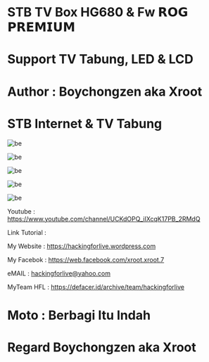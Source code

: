 # STB TV Box HG680 & Fw 𝗥𝗢𝗚 𝗣𝗥𝗘𝗠𝗜𝗨𝗠

# Support TV Tabung, LED & LCD

# Author : Boychongzen aka Xroot

# STB Internet & TV Tabung

![be](https://raw.githubusercontent.com/boychongzen18/STB/main/internet.jpg) 

![be](https://raw.githubusercontent.com/boychongzen18/STB/main/rog.jpg) 

![be](https://raw.githubusercontent.com/boychongzen18/STB/main/sctv.jpg) 

![be](https://raw.githubusercontent.com/boychongzen18/STB/main/yt.jpg) 


![be](https://raw.githubusercontent.com/boychongzen18/STB/main/stb_tv_tabung.jpg) 


Youtube       : https://www.youtube.com/channel/UCKdOPQ_iIXcqK17PB_2RMdQ

Link Tutorial : 

My Website    : https://hackingforlive.wordpress.com

My Facebok    : https://web.facebook.com/xroot.xroot.7

eMAIL         : hackingforlive@yahoo.com      

MyTeam HFL    : https://defacer.id/archive/team/hackingforlive

# Moto : Berbagi Itu Indah

# Regard Boychongzen aka Xroot


